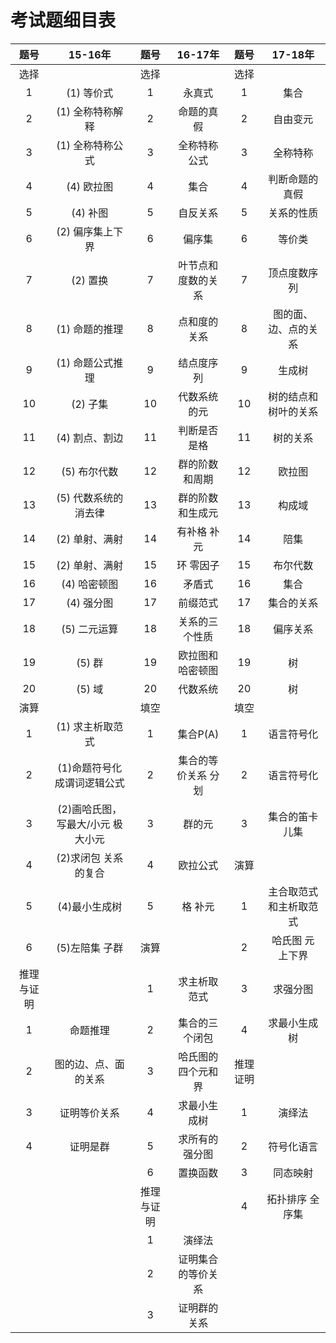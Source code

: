 # 考试题细目表

|题号|15-16年|题号|16-17年|题号|17-18年|
|:----:|:----:|:----:|:----:|:----:|:----:|
|选择||选择||选择||
|1|(1) 等价式|1|永真式|1|集合|
|2|(1) 全称特称解释|2|命题的真假|2|自由变元|
|3|(1) 全称特称公式|3|全称特称公式|3|全称特称|
|4|(4) 欧拉图|4|集合|4|判断命题的真假|
|5|(4) 补图|5|自反关系|5|关系的性质|
|6|(2) 偏序集上下界|6|偏序集|6|等价类|
|7|(2) 置换|7|叶节点和度数的关系|7|顶点度数序列|
|8|(1) 命题的推理|8|点和度的关系|8|图的面、边、点的关系|
|9|(1) 命题公式推理|9|结点度序列|9|生成树|
|10|(2) 子集|10|代数系统的元|10|树的结点和树叶的关系|
|11|(4) 割点、割边|11|判断是否是格|11|树的关系|
|12|(5) 布尔代数|12|群的阶数和周期|12|欧拉图|
|13|(5) 代数系统的消去律|13|群的阶数和生成元|13|构成域|
|14|(2) 单射、满射|14|有补格 补元|14|陪集|
|15|(2) 单射、满射|15|环 零因子|15|布尔代数|
|16|(4) 哈密顿图|16|矛盾式|16|集合|
|17|(4) 强分图|17|前缀范式|17|集合的关系|
|18|(5) 二元运算|18|关系的三个性质|18|偏序关系|
|19|(5) 群|19|欧拉图和哈密顿图|19|树|
|20|(5) 域|20|代数系统|20|树|
|演算||填空||填空||
|1|(1) 求主析取范式|1|集合P(A)|1|语言符号化|
|2|(1)命题符号化成谓词逻辑公式|2|集合的等价关系 分划|2|语言符号化|
|3|(2)画哈氏图，写最大/小元 极大小元|3|群的元|3|集合的笛卡儿集|
|4|(2)求闭包 关系的复合|4|欧拉公式|演算||
|5|(4)最小生成树|5|格 补元|1|主合取范式和主析取范式|
|6|(5)左陪集 子群|演算||2|哈氏图 元 上下界|
|推理与证明||1|求主析取范式|3|求强分图|
|1|命题推理|2|集合的三个闭包|4|求最小生成树|
|2|图的边、点、面的关系|3|哈氏图的四个元和界|推理证明||
|3|证明等价关系|4|求最小生成树|1|演绎法|
|4|证明是群|5|求所有的强分图|2|符号化语言|
|||6|置换函数|3|同态映射|
|||推理与证明||4|拓扑排序 全序集|
|||1|演绎法|||
|||2|证明集合的等价关系|||
|||3|证明群的关系||||
